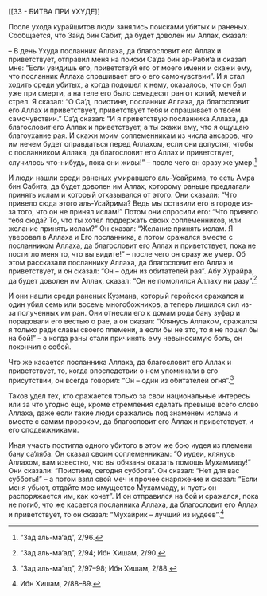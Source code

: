 [[33 - БИТВА ПРИ УХУДЕ]]

После ухода курайшитов люди занялись поисками убитых и раненых. Сообщается, что Зайд бин Сабит, да будет доволен им Аллах, сказал:

– В день Ухуда посланник Аллаха, да благословит его Аллах и приветствует, отправил меня на поиски Са‘да бин ар-Раби‘а и сказал мне: “Если увидишь его, приветствуй его от моего имени и скажи ему, что посланник Аллаха спрашивает его о его самочувствии”. И я стал ходить среди убитых, а когда подошел к нему, оказалось, что он был уже при смерти, а на теле его было семьдесят ран от копий, мечей и стрел. Я сказал: “О Са‘д, поистине, посланник Аллаха, да благословит его Аллах и приветствует, приветствует тебя и спрашивает о твоем самочувствии.” Са‘д сказал: “И я приветствую посланника Аллаха, да благословит его Аллах и приветствует, а ты скажи ему, что я ощущаю благоухание рая. И скажи моим соплеменникам из числа ансаров, что им нечем будет оправдаться перед Аллахом, если они допустят, чтобы с посланником Аллаха, да благословит его Аллах и приветствует, случилось что-нибудь, пока они живы!” – после чего он сразу же умер.[^1]

И люди нашли среди раненых умиравшего аль-Усайрима, то есть Амра бин Сабита, да будет доволен им Аллах, которому раньше предлагали принять ислам и который отказывался от этого. Они сказали: “Что привело сюда этого аль-Усайрима? Ведь мы оставили его в городе из-за того, что он не принял ислам!” Потом они спросили его: “Что привело тебя сюда? То, что ты хотел поддержать своих соплеменников, или желание принять ислам?” Он сказал: “Желание принять ислам. Я уверовал в Аллаха и Его посланника, а потом сражался вместе с посланником Аллаха, да благословит его Аллах и приветствует, пока не постигло меня то, что вы видите!” – после чего он сразу же умер. Об этом рассказали посланнику Аллаха, да благословит его Аллах и приветствует, и он сказал: “Он – один из обитателей рая”. Абу Хурайра, да будет доволен им Аллах, сказал: “Он не помолился Аллаху ни разу”.[^2]

И они нашли среди раненых Кузмана, который геройски сражался и один убил семь или восемь многобожников, а теперь лишился сил из-за полученных им ран. Они отнесли его к домам рода бану зуфар и порадовали его вестью о рае, а он сказал: “Клянусь Аллахом, сражался я только ради славы своего племени, а если бы не это, то я не пошел бы на бой!” – а когда раны стали причинять ему невыносимую боль, он покончил с собой.

Что же касается посланника Аллаха, да благословит его Аллах и приветствует, то, когда впоследствии о нем упоминали в его присутствии, он всегда говорил: “Он – один из обитателей огня”.[^3]

Таков удел тех, кто сражается только за свои национальные интересы или за что угодно еще, кроме стремления сделать превыше всего слово Аллаха, даже если такие люди сражались под знаменем ислама и вместе с самим пророком, да благословит его Аллах и приветствует, и его сподвижниками.

Иная участь постигла одного убитого в этом же бою иудея из племени бану са‘ляба. Он сказал своим соплеменникам: “О иудеи, клянусь Аллахом, вам известно, что вы обязаны оказать помощь Мухаммаду!” Они сказали: “Поистине, сегодня суббота”. Он сказал: “Нет для вас субботы!” – а потом взял свой меч и прочее снаряжение и сказал: “Если меня убьют, отдайте мое имущество Мухаммаду, и пусть он распоряжается им, как хочет”. И он отправился на бой и сражался, пока не погиб, что же касается посланника Аллаха, да благословит его Аллах и приветствует, то он сказал: “Мухайрик – лучший из иудеев”.[^4]

[^1]: “Зад аль-ма‘ад”, 2/96.

[^2]: “Зад аль-ма‘ад”, 2/94; Ибн Хишам, 2/90.

[^3]: “Зад аль-ма‘ад”, 2/97–98; Ибн Хишам, 2/88.

[^4]: Ибн Хишам, 2/88–89.

